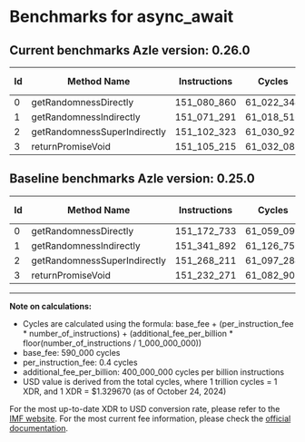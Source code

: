 # Benchmarks for async_await

## Current benchmarks Azle version: 0.26.0

| Id  | Method Name                  | Instructions | Cycles     | USD           | USD/Million Calls | Change                              |
| --- | ---------------------------- | ------------ | ---------- | ------------- | ----------------- | ----------------------------------- |
| 0   | getRandomnessDirectly        | 151_080_860  | 61_022_344 | $0.0000811396 | $81.13            | <font color="green">-91_873</font>  |
| 1   | getRandomnessIndirectly      | 151_071_291  | 61_018_516 | $0.0000811345 | $81.13            | <font color="green">-270_601</font> |
| 2   | getRandomnessSuperIndirectly | 151_102_323  | 61_030_929 | $0.0000811510 | $81.15            | <font color="green">-165_888</font> |
| 3   | returnPromiseVoid            | 151_105_215  | 61_032_086 | $0.0000811525 | $81.15            | <font color="green">-127_056</font> |

## Baseline benchmarks Azle version: 0.25.0

| Id  | Method Name                  | Instructions | Cycles     | USD           | USD/Million Calls |
| --- | ---------------------------- | ------------ | ---------- | ------------- | ----------------- |
| 0   | getRandomnessDirectly        | 151_172_733  | 61_059_093 | $0.0000811884 | $81.18            |
| 1   | getRandomnessIndirectly      | 151_341_892  | 61_126_756 | $0.0000812784 | $81.27            |
| 2   | getRandomnessSuperIndirectly | 151_268_211  | 61_097_284 | $0.0000812392 | $81.23            |
| 3   | returnPromiseVoid            | 151_232_271  | 61_082_908 | $0.0000812201 | $81.22            |

---

**Note on calculations:**

- Cycles are calculated using the formula: base_fee + (per_instruction_fee \* number_of_instructions) + (additional_fee_per_billion \* floor(number_of_instructions / 1_000_000_000))
- base_fee: 590_000 cycles
- per_instruction_fee: 0.4 cycles
- additional_fee_per_billion: 400_000_000 cycles per billion instructions
- USD value is derived from the total cycles, where 1 trillion cycles = 1 XDR, and 1 XDR = $1.329670 (as of October 24, 2024)

For the most up-to-date XDR to USD conversion rate, please refer to the [IMF website](https://www.imf.org/external/np/fin/data/rms_sdrv.aspx).
For the most current fee information, please check the [official documentation](https://internetcomputer.org/docs/current/developer-docs/gas-cost#execution).
